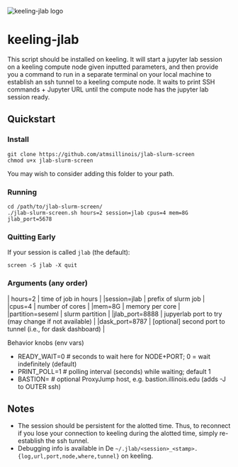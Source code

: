 ![keeling-jlab logo](https://raw.githubusercontent.com/atmsillinois/keeling-jlab/refs/heads/main/keeling-jlab.png)

# keeling-jlab

This script should be installed on keeling. It will start a jupyter lab session on a keeling compute node given inputted parameters, and then provide you a command to run in a separate terminal on your local machine to establish an ssh tunnel to a keeling compute node.  It waits to print SSH commands + Jupyter URL until the compute node has the jupyter lab session ready.

## Quickstart

### Install
```
git clone https://github.com/atmsillinois/jlab-slurm-screen
chmod u+x jlab-slurm-screen
```
You may wish to consider adding this folder to your path.

### Running
```
cd /path/to/jlab-slurm-screen/
./jlab-slurm-screen.sh hours=2 session=jlab cpus=4 mem=8G jlab_port=5678
```

### Quitting Early

If your session is called `jlab` (the default):
```
screen -S jlab -X quit
```

### Arguments (any order)


| hours=2   |   time of job in hours |
|session=jlab |  prefix of slurm job  |
|cpus=4     |   number of cores     | 
|mem=8G     |   memory per core    |
|partition=seseml   |   slurm partition  |
|jlab_port=8888     |   jupyerlab port to try (may change if not available)   | 
|dask_port=8787     |   [optional] second port to tunnel (i.e., for dask dashboard) |

Behavior knobs (env vars)
-   READY_WAIT=0   # seconds to wait here for NODE+PORT; 0 = wait indefinitely (default)
-   PRINT_POLL=1   # polling interval (seconds) while waiting; default 1
-   BASTION=       # optional ProxyJump host, e.g. bastion.illinois.edu (adds -J to OUTER ssh)

## Notes
- The session should be persistent for the alotted time.  Thus, to reconnect if you lose your connection to keeling during the alotted time, simply re-establish the ssh tunnel.
- Debugging info is available in De `~/.jlab/<session>_<stamp>.{log,url,port,node,where,tunnel}` on keeling.
